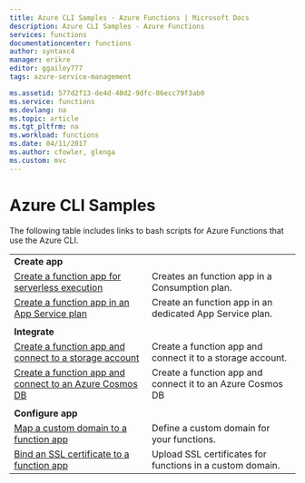 ```yaml
---
title: Azure CLI Samples - Azure Functions | Microsoft Docs
description: Azure CLI Samples - Azure Functions
services: functions
documentationcenter: functions
author: syntaxc4
manager: erikre
editor: ggailey777
tags: azure-service-management

ms.assetid: 577d2f13-de4d-40d2-9dfc-86ecc79f3ab0
ms.service: functions
ms.devlang: na
ms.topic: article
ms.tgt_pltfrm: na
ms.workload: functions
ms.date: 04/11/2017
ms.author: cfowler, glenga
ms.custom: mvc
---
```

# Azure CLI Samples

The following table includes links to bash scripts for Azure Functions that use the Azure CLI.

| | |
|-|-|
|**Create app**||
| [Create a function app for serverless execution](scripts/functions-cli-create-serverless.md) | Creates an function app in a Consumption plan.  |
| [Create a function app in an App Service plan](scripts/functions-cli-create-app-service-plan.md) | Create an function app in an dedicated App Service plan. |
| | |
|**Integrate**||
| [Create a function app and connect to a storage account](scripts/functions-cli-create-function-app-connect-to-storage-account.md) | Create a function app and connect it to a storage account. |
| [Create a function app and connect to an Azure Cosmos DB](scripts/functions-cli-create-function-app-connect-to-cosmos-db.md) | Create a function app and connect it to an Azure Cosmos DB |
| | |
|**Configure app**||
| [Map a custom domain to a function app](scripts/functions-cli-configure-custom-domain.md) | Define a custom domain for your functions.  |
| [Bind an SSL certificate to a function app](scripts/functions-cli-configure-ssl-certificate.md)  |  Upload SSL certificates for functions in a custom domain. |
<!--

|**Scale app**||

|**Connect app to resources**||
-->
